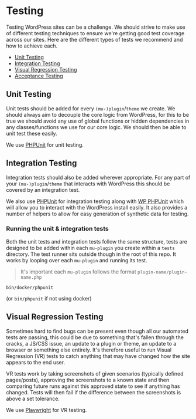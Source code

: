 # Testing

Testing WordPress sites can be a challenge. We should strive to make use of different testing techniques to ensure we're getting good test coverage across our sites. Here are the different types of tests we recommend and how to achieve each.

* [Unit Testing](#unit-testing)
* [Integration Testing](#integration-testing)
* [Visual Regression Testing](#visual-regression-testing)
* [Acceptance Testing](#acceptance-testing)

## Unit Testing

Unit tests should be added for every `(mu-)plugin`/`theme` we create. We should always aim to decouple the core logic from WordPress, for this to be true we should avoid any use of global functions or hidden dependencies in any classes/functions we use for our core logic. We should then be able to unit test these easily.

We use [PHPUnit](https://phpunit.de/) for unit testing.

## Integration Testing

Integration tests should also be added wherever appropriate. For any part of your `(mu-)plugin`/`theme` that interacts with WordPress this should be covered by an integration test.

We also use [PHPUnit](https://phpunit.de/) for integration testing along with [WP PHPUnit](https://github.com/wp-phpunit/wp-phpunit) which will allow you to interact with the WordPress install easily. It also provides a number of helpers to allow for easy generation of synthetic data for testing.

### Running the unit & integration tests

Both the unit tests and integration tests follow the same structure, tests are designed to be added within each `mu-plugin` you create within a `tests` directory. The test runner sits outside though in the root of this repo. It works by looping over each `mu-plugin` and running its test.

> It's important each `mu-plugin` follows the format `plugin-name/plugin-name.php`

`bin/docker/phpunit`

(or `bin/phpunit` if not using docker)

## Visual Regression Testing

Sometimes hard to find bugs can be present even though all our automated tests are passing, this could be due to something that's fallen through the cracks, a JS/CSS issue, an update to a plugin or theme, an update to a browser or something else entirely. It's therefore useful to run Visual Regression (VR) tests to catch anything that may have changed how the site appears to the end user.

VR tests work by taking screenshots of given scenarios (typically defined pages/posts), approving the screenshots to a known state and then comparing future runs against this approved state to see if anything has changed. Tests will then fail if the difference between the screenshots is above a set tolerance.

We use [Playwright](https://playwright.dev/) for VR testing.
